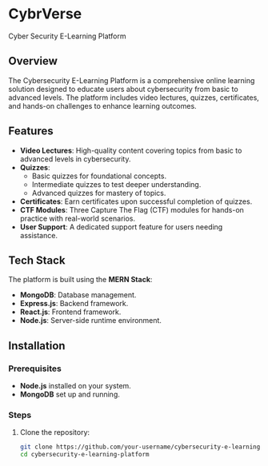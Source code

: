 # CybrVerse
Cyber Security E-Learning Platform
## Overview
The Cybersecurity E-Learning Platform is a comprehensive online learning solution designed to educate users about cybersecurity from basic to advanced levels. The platform includes video lectures, quizzes, certificates, and hands-on challenges to enhance learning outcomes.

## Features
- **Video Lectures**: High-quality content covering topics from basic to advanced levels in cybersecurity.
- **Quizzes**:  
  - Basic quizzes for foundational concepts.  
  - Intermediate quizzes to test deeper understanding.  
  - Advanced quizzes for mastery of topics.  
- **Certificates**: Earn certificates upon successful completion of quizzes.  
- **CTF Modules**: Three Capture The Flag (CTF) modules for hands-on practice with real-world scenarios.  
- **User Support**: A dedicated support feature for users needing assistance.

## Tech Stack
The platform is built using the **MERN Stack**:  
- **MongoDB**: Database management.  
- **Express.js**: Backend framework.  
- **React.js**: Frontend framework.  
- **Node.js**: Server-side runtime environment.

## Installation

### Prerequisites
- **Node.js** installed on your system.
- **MongoDB** set up and running.

### Steps
1. Clone the repository:
   ```bash
   git clone https://github.com/your-username/cybersecurity-e-learning-platform.git
   cd cybersecurity-e-learning-platform
